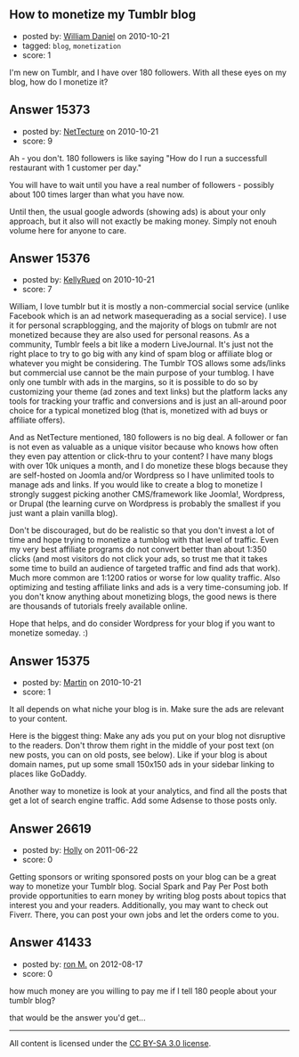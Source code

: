 ## How to monetize my Tumblr blog

- posted by: [William Daniel](https://stackexchange.com/users/-1/4904-william-daniel) on 2010-10-21
- tagged: `blog`, `monetization`
- score: 1

I'm new on Tumblr, and I have over 180 followers. With all these eyes on my blog, how do I monetize it? 
 





## Answer 15373

- posted by: [NetTecture](https://stackexchange.com/users/-1/3350-nettecture) on 2010-10-21
- score: 9

Ah - you don't. 180 followers is like saying "How do I run a successfull restaurant with 1 customer per day."

You will have to wait until you have a real number of followers - possibly about 100 times larger than what you have now.

Until then, the usual google adwords (showing ads) is about your only approach, but it also will not exactly be making money. Simply not enouh volume here for anyone to care.


## Answer 15376

- posted by: [KellyRued](https://stackexchange.com/users/-1/4887-kellyrued) on 2010-10-21
- score: 7

William, I love tumblr but it is mostly a non-commercial social service (unlike Facebook which is an ad network masequerading as a social service). I use it for personal scrapblogging, and the majority of blogs on tubmlr are not monetized because they are also used for personal reasons. As a community, Tumblr feels a bit like a modern LiveJournal. It's just not the right place to try to go big with any kind of spam blog or affiliate blog or whatever you might be considering. The Tumblr TOS allows some ads/links but commercial use cannot be the main purpose of your tumblog. I have only one tumblr with ads in the margins, so it is possible to do so by customizing your theme (ad zones and text links) but the platform lacks any tools for tracking your traffic and conversions and is just an all-around poor choice for a typical monetized blog (that is, monetized with ad buys or affiliate offers).

And as NetTecture mentioned, 180 followers is no big deal. A follower or fan is not even as valuable as a unique visitor because who knows how often they even pay attention or click-thru to your content? I have many blogs with over 10k uniques a month, and I do monetize these blogs because they are self-hosted on Joomla and/or Wordpress so I have unlimited tools to manage ads and links. If you would like to create a blog to monetize I strongly suggest picking another CMS/framework like Joomla!, Wordpress, or Drupal (the learning curve on Wordpress is probably the smallest if you just want a plain vanilla blog).

Don't be discouraged, but do be realistic so that you don't invest a lot of time and hope trying to monetize a tumblog with that level of traffic. Even my very best affiliate programs do not convert better than about 1:350 clicks (and most visitors do not click your ads, so trust me that it takes some time to build an audience of targeted traffic and find ads that work). Much more common are 1:1200 ratios or worse for low quality traffic. Also optimizing and testing affiliate links and ads is a very time-consuming job. If you don't know anything about monetizing blogs, the good news is there are thousands of tutorials freely available online. 

Hope that helps, and do consider Wordpress for your blog if you want to monetize someday. :)


## Answer 15375

- posted by: [Martin](https://stackexchange.com/users/-1/4248-martin) on 2010-10-21
- score: 1

It all depends on what niche your blog is in.  Make sure the ads are relevant to your content.

Here is the biggest thing:  Make any ads you put on your blog not disruptive to the readers.  Don't throw them right in the middle of your post text (on new posts, you can on old posts, see below).  Like if your blog is about domain names, put up some small 150x150 ads in your sidebar linking to places like GoDaddy.  

Another way to monetize is look at your analytics, and find all the posts that get a lot of search engine traffic.  Add some Adsense to those posts only.


## Answer 26619

- posted by: [Holly](https://stackexchange.com/users/-1/11425-holly) on 2011-06-22
- score: 0

Getting sponsors or writing sponsored posts on your blog can be a great way to monetize your Tumblr blog. Social Spark and Pay Per Post both provide opportunities to earn money by writing blog posts about topics that interest you and your readers. Additionally, you may want to check out Fiverr. There, you can post your own jobs and let the orders come to you.





## Answer 41433

- posted by: [ron M.](https://stackexchange.com/users/-1/2122-ron-m) on 2012-08-17
- score: 0

how much money are you willing to pay me if I tell 180 people about your tumblr blog?

that would be the answer you'd get... 



---

All content is licensed under the [CC BY-SA 3.0 license](https://creativecommons.org/licenses/by-sa/3.0/).
